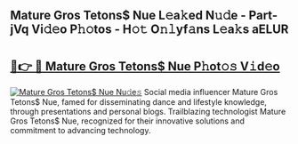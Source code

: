 ## Mature Gros Tetons$ Nue L𝚎a𝚔ed N𝚞𝚍e - Part-jVq Vi𝚍𝚎o P𝚑𝚘tos - H𝚘𝚝 O𝚗𝚕yf𝚊ns L𝚎a𝚔s aELUR

# <h2><a href="http://kf30hrj.oniu.top/?m=Mature+Gros+Tetons%24+Nue">🔗👉 🔴 Mature Gros Tetons$ Nue P𝚑ot𝚘𝚜 V𝚒d𝚎o</a></h2>

[![Mature Gros Tetons$ Nue Nu𝚍e𝚜](https://i.imgur.com/0qMVB7G.gif)](http://kf30hrj.oniu.top/?m=Mature+Gros+Tetons%24+Nue)
Social media influencer Mature Gros Tetons$ Nue, famed for disseminating dance and lifestyle knowledge, through presentations and personal blogs. Trailblazing technologist Mature Gros Tetons$ Nue, recognized for their innovative solutions and commitment to advancing technology.  
